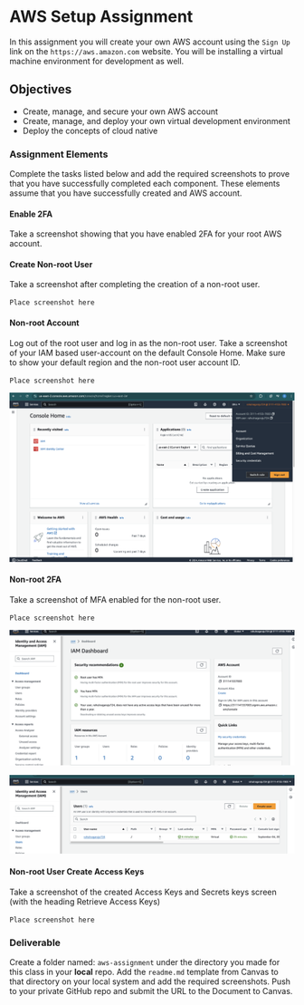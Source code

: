 # AWS Setup Assignment

In this assignment you will create your own AWS account using the `Sign Up` link on the `https://aws.amazon.com` website. You will be installing a virtual machine environment for development as well.

## Objectives 

* Create, manage, and secure your own AWS account
* Create, manage, and deploy your own virtual development environment
* Deploy the concepts of cloud native

### Assignment Elements

Complete the tasks listed below and add the required screenshots to prove that you have successfully completed each component. These elements assume that you have successfully created and AWS account.

#### Enable 2FA

Take a screenshot showing that you have enabled 2FA for your root AWS account.


#### Create Non-root User

Take a screenshot after completing the creation of a non-root user.

`Place screenshot here`


#### Non-root Account

Log out of the root user and log in as the non-root user. Take a screenshot of your IAM based user-account on the default Console Home. Make sure to show your default region and the non-root user account ID.

`Place screenshot here`

![alt text](non-root-account.png)

#### Non-root 2FA

Take a screenshot of MFA enabled for the non-root user.

`Place screenshot here`

![alt text](non-root-account-mfa-1.png)

![alt text](non-root-account-mfa-2.png)

#### Non-root User Create Access Keys

Take a screenshot of the created Access Keys and Secrets keys screen (with the heading Retrieve Access Keys)

`Place screenshot here`

### Deliverable

Create a folder named: `aws-assignment` under the directory you made for this class in your **local** repo. Add the `readme.md` template from Canvas to that directory on your local system and add the required screenshots.  Push to your private GitHub repo and submit the URL to the Document to Canvas.